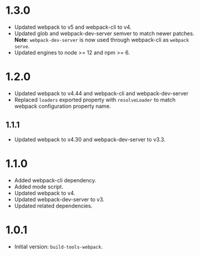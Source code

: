 # 1.3.0

- Updated webpack to v5 and webpack-cli to v4.
- Updated glob and webpack-dev-server semver to match newer patches. **Note**: `webpack-dev-server` is now used through webpack-cli as `webpack serve`.
- Updated engines to node >= 12 and npm >= 6.

# 1.2.0

- Updated webpack to v4.44 and webpack-cli and webpack-dev-server
- Replaced `loaders` exported property with `resolveLoader` to match webpack configuration property name.

## 1.1.1

- Updated webpack to v4.30 and webpack-dev-server to v3.3.

# 1.1.0

- Added webpack-cli dependency.
- Added mode script.
- Updated webpack to v4.
- Updated webpack-dev-server to v3.
- Updated related dependencies.

# 1.0.1

- Initial version: `build-tools-webpack`.
